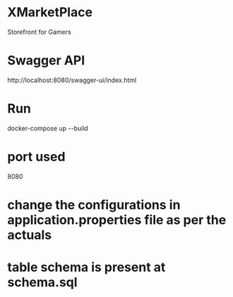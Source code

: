 # XMarketPlace
Storefront for Gamers

# Swagger API
http://localhost:8080/swagger-ui/index.html

# Run
docker-compose up --build

# port used
8080

# change the configurations in application.properties file as per the actuals

# table schema is present at schema.sql



